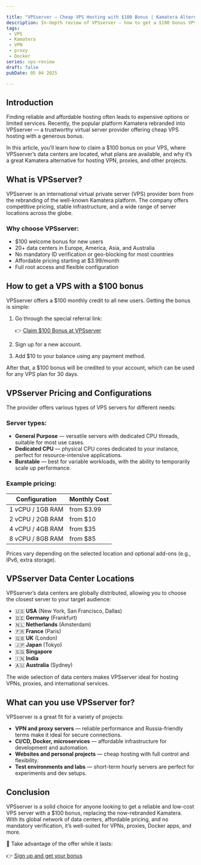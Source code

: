 ```yaml
---

title: "VPSserver — Cheap VPS Hosting with $100 Bonus | Kamatera Alternative"
description: In-depth review of VPSserver — how to get a $100 bonus VPS, affordable plans, and best locations for VPN, proxies, and CI/CD.
tags:
 - VPS
 - Kamatera
 - VPN
 - proxy
 - Docker
series: vps-review
draft: false
pubDate: 05 04 2025

---
```


## Introduction

Finding reliable and affordable hosting often leads to expensive options or limited services. Recently, the popular platform Kamatera rebranded into VPSserver — a trustworthy virtual server provider offering cheap VPS hosting with a generous bonus.

In this article, you’ll learn how to claim a \$100 bonus on your VPS, where VPSserver’s data centers are located, what plans are available, and why it’s a great Kamatera alternative for hosting VPN, proxies, and other projects.

## What is VPSserver?

VPSserver is an international virtual private server (VPS) provider born from the rebranding of the well-known Kamatera platform. The company offers competitive pricing, stable infrastructure, and a wide range of server locations across the globe.

### Why choose VPSserver:

* \$100 welcome bonus for new users
* 20+ data centers in Europe, America, Asia, and Australia
* No mandatory ID verification or geo-blocking for most countries
* Affordable pricing starting at \$3.99/month
* Full root access and flexible configuration

## How to get a VPS with a \$100 bonus

VPSserver offers a \$100 monthly credit to all new users. Getting the bonus is simple:

1. Go through the special referral link:

   👉 [Claim \$100 Bonus at VPSserver](https://go.cloudwm.com/visit/?bta=36601&brand=vpsserver)

2. Sign up for a new account.

3. Add $10 to your balance using any payment method.

After that, a $100 bonus will be credited to your account, which can be used for any VPS plan for 30 days.

## VPSserver Pricing and Configurations

The provider offers various types of VPS servers for different needs:

### Server types:

* **General Purpose** — versatile servers with dedicated CPU threads, suitable for most use cases.
* **Dedicated CPU** — physical CPU cores dedicated to your instance, perfect for resource-intensive applications.
* **Burstable** — best for variable workloads, with the ability to temporarily scale up performance.

### Example pricing:

| Configuration    | Monthly Cost |
| ---------------- | ------------ |
| 1 vCPU / 1GB RAM | from $3.99  |
| 2 vCPU / 2GB RAM | from $10    |
| 4 vCPU / 4GB RAM | from $35    |
| 8 vCPU / 8GB RAM | from $85    |

Prices vary depending on the selected location and optional add-ons (e.g., IPv6, extra storage).

## VPSserver Data Center Locations

VPSserver’s data centers are globally distributed, allowing you to choose the closest server to your target audience:

* 🇺🇸 **USA** (New York, San Francisco, Dallas)
* 🇩🇪 **Germany** (Frankfurt)
* 🇳🇱 **Netherlands** (Amsterdam)
* 🇫🇷 **France** (Paris)
* 🇬🇧 **UK** (London)
* 🇯🇵 **Japan** (Tokyo)
* 🇸🇬 **Singapore**
* 🇮🇳 **India**
* 🇦🇺 **Australia** (Sydney)

The wide selection of data centers makes VPSserver ideal for hosting VPNs, proxies, and international services.

## What can you use VPSserver for?

VPSserver is a great fit for a variety of projects:

* **VPN and proxy servers** — reliable performance and Russia-friendly terms make it ideal for secure connections.
* **CI/CD, Docker, microservices** — affordable infrastructure for development and automation.
* **Websites and personal projects** — cheap hosting with full control and flexibility.
* **Test environments and labs** — short-term hourly servers are perfect for experiments and dev setups.

## Conclusion

VPSserver is a solid choice for anyone looking to get a reliable and low-cost VPS server with a \$100 bonus, replacing the now-rebranded Kamatera. With its global network of data centers, affordable pricing, and no mandatory verification, it’s well-suited for VPNs, proxies, Docker apps, and more.

🌟 Take advantage of the offer while it lasts:

👉 [Sign up and get your bonus](https://go.cloudwm.com/visit/?bta=36601&brand=vpsserver)

